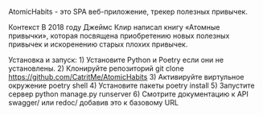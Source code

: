 AtomicHabits - это SPA веб-приложение, трекер полезных привычек.

Контекст
В 2018 году Джеймс Клир написал книгу «Атомные привычки», 
которая посвящена приобретению новых полезных привычек и искоренению старых плохих привычек. 


Установка и запуск:
	1) Установите Python и Poetry если они не установлены.
	2) Клонируйте репозиторий git clone https://github.com/CatritMe/AtomicHabits
	3) Активируйте виртульное окружение poetry shell
	4) Установите пакеты poetry install
	5) Запустите сервер python manage.py runserver
	6) Смотрите документацию к API swagger/ или redoc/ добавив это к базовому URL